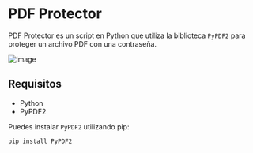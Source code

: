 # PDF Protector

PDF Protector es un script en Python que utiliza la biblioteca `PyPDF2` para proteger un archivo PDF con una contraseña.

![image](https://github.com/user-attachments/assets/2401ac35-44ef-4f33-9e32-899bdcd816c8)


## Requisitos

- Python
- PyPDF2

Puedes instalar `PyPDF2` utilizando pip:

```bash
pip install PyPDF2

